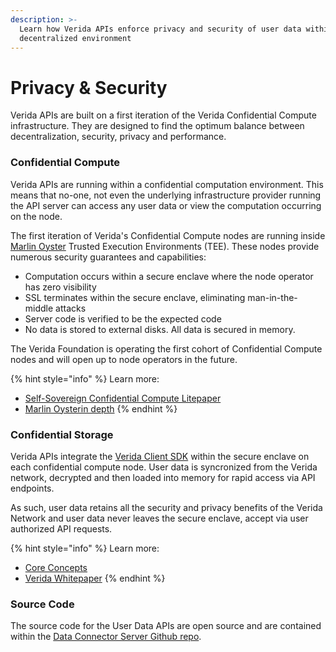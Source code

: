 ```yaml
---
description: >-
  Learn how Verida APIs enforce privacy and security of user data within a
  decentralized environment
---
```


# Privacy & Security

Verida APIs are built on a first iteration of the Verida Confidential Compute infrastructure. They are designed to find the optimum balance between decentralization, security, privacy and performance.

### Confidential Compute

Verida APIs are running within a confidential computation environment. This means that no-one, not even the underlying infrastructure provider running the API server can access any user data or view the computation occurring on the node.

The first iteration of Verida's Confidential Compute nodes are running inside [Marlin Oyster](https://www.marlin.org/oyster) Trusted Execution Environments (TEE). These nodes provide numerous security guarantees and capabilities:

* Computation occurs within a secure enclave where the node operator has zero visibility
* SSL terminates within the secure enclave, eliminating man-in-the-middle attacks
* Server code is verified to be the expected code
* No data is stored to external disks. All data is secured in memory.

The Verida Foundation is operating the first cohort of Confidential Compute nodes and will open up to node operators in the future.

{% hint style="info" %}
Learn more:

* [Self-Sovereign Confidential Compute Litepaper](../whitepapers.md)
* [Marlin Oysterin depth](https://docs.marlin.org/learn/oyster/introduction)
{% endhint %}

### Confidential Storage

Verida APIs integrate the [Verida Client SDK](../protocol/client-sdk/) within the secure enclave on each confidential compute node. User data is syncronized from the Verida network, decrypted and then loaded into memory for rapid access via API endpoints.

As such, user data retains all the security and privacy benefits of the Verida Network and user data never leaves the secure enclave, accept via user authorized API requests.

{% hint style="info" %}
Learn more:

* [Core Concepts](../protocol/concepts/)
* [Verida Whitepaper](../whitepapers.md)
{% endhint %}

### Source Code

The source code for the User Data APIs are open source and are contained within the [Data Connector Server Github repo](https://github.com/verida/data-connector-server).
